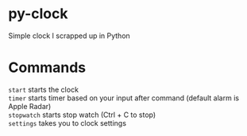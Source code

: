 # py-clock
Simple clock I scrapped up in Python
# Commands
`start` starts the clock  
`timer` starts timer based on your input after command (default alarm is Apple Radar)  
`stopwatch` starts stop watch (Ctrl + C to stop)  
`settings` takes you to clock settings
